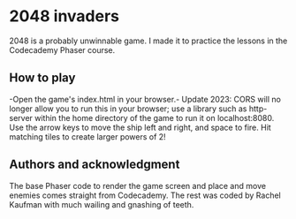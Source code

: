 # 2048 invaders

2048 is a probably unwinnable game.  I made it to practice the lessons in the Codecademy Phaser course.

## How to play

-Open the game's index.html in your browser.- Update 2023: CORS will no longer allow you to run this in your browser; use a library such as http-server within the home directory of the game to run it on localhost:8080. Use the arrow keys to move the ship left and right, and space to fire. Hit matching tiles to create larger powers of 2!

## Authors and acknowledgment
The base Phaser code to render the game screen and place and move enemies comes straight from Codecademy. The rest was coded by Rachel Kaufman with much wailing and gnashing of teeth.
